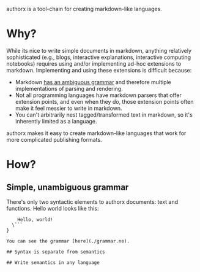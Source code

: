 authorx is a tool-chain for creating markdown-like languages.

# Why? 

While its nice to write simple documents in markdown, anything relatively sophisticated (e.g., blogs, interactive explanations, interactive computing notebooks) requires using and/or implementing ad-hoc extensions to markdown. Implementing and using these extensions is difficult because: 

* Markdown [has an ambiguous grammar](https://roopc.net/posts/2014/markdown-cfg/) and therefore multiple implementations of parsing and rendering. 
* Not all programming languages have markdown parsers that offer extension points, and even when they do, those extension points often make it feel messier to write in markdown. 
* You can't arbitrarily nest tagged/transformed text in markdown, so it's inherently limited as a language. 


authorx makes it easy to create markdown-like languages that work for more complicated publishing formats.

# How? 

## Simple, unambiguous grammar 

There's only two syntactic elements to authorx documents: text and functions. Hello world looks like this:

```\<p {
    Hello, world!
  \```
}

You can see the grammar [here](./grammar.ne).

## Syntax is separate from semantics 

## Write semantics in any language 
  

